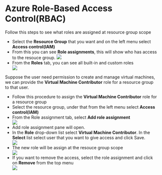 # Azure Role-Based Access Control(RBAC)

Follow this steps to see what roles are assigned at resource group scope

<ul>
  <li>Select the <b>Resource Group</b> that you want and on the left menu select <b>Access control(IAM)</b></li>
  
  <li>From this you can see <b>Role assignments</b>, this will show who has access to the resouce group.
  <img src="Images/">
  
  <li>From the <b>Roles</b> tab, you can see all built-in and custom roles</li>
  <img src="Images/">
</ul>

Suppose the user need permission to create and manage virtual machines, we can provide the <b>Virtual Machine Contributor</b> role for a resource group to that user.

<ul>
  <li>Follow this procedure to assign the <b>Virtual Machine Contributor</b> role for a resource group</li>
  
  <li>Select the resource group, under that from the left menu select <b>Access control(IAM)</b></li>
  
  <li>From the Role assignment tab, select <b>Add role assignment</b></li>
  <img src="Images/">
  
  <li>Add role assignment pane will open.</li>
  
  <li>In the <b>Role</b> drop-down list select <b>Virtual Machine Contributor</b>. In the <b>Select</b> list select user that you want to give access and click Save.</li>
  <img src="Images/">
  
  <li>The new role will be assign at the resouce group scope</li>
  <img src="Images/">
  
  <li>If you want to remove the access, select the role assignment and click on <b>Remove</b> from the top menu</li>
  <img src="Images/">
</ul>







